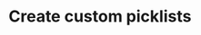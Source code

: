 <properties
	pageTitle="Create custom picklists | Microsoft PowerApps"
	description="Create a custom picklist in the maker portal."
	services="powerapps"
	documentationCenter="na"
	authors="pvillads"
	manager="kfend"
	editor=""
	tags=""/>

<tags
   ms.service="powerapps"
   ms.devlang="na"
   ms.topic="article"
   ms.tgt_pltfrm="na"
   ms.workload="na"
   ms.date="01/27/2017"
   ms.author="kfend"/>

# Create custom picklists
